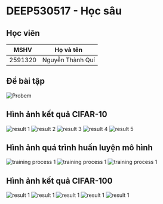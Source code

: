 # DEEP530517 - Học sâu

## Học viên

| MSHV    | Họ và tên        |
| ------- | ---------------- |
| 2591320 | Nguyễn Thành Quí |

## Đề bài tập
![Probem](/images/Problem.png)

## Hình ảnh kết quả CIFAR-10
![result 1](/images/Figure_11.png)
![result 2](/images/Figure_22.png)
![result 3](/images/Figure_33.png)
![result 4](/images/Figure_44.png)
![result 5](/images/Figure_55.png)

## Hình ảnh quá trình huấn luyện mô hình

![training process 1](/images/training_process_1.png)
![training process 1](/images/training_process_2.png)
![training process 1](/images/training_process_3.png)

## Hình ảnh kết quả CIFAR-100

![result 1](/images/Figure_1.png)
![result 1](/images/Figure_2.png)
![result 1](/images/Figure_3.png)
![result 1](/images/Figure_4.png)
![result 1](/images/Figure_5.png)